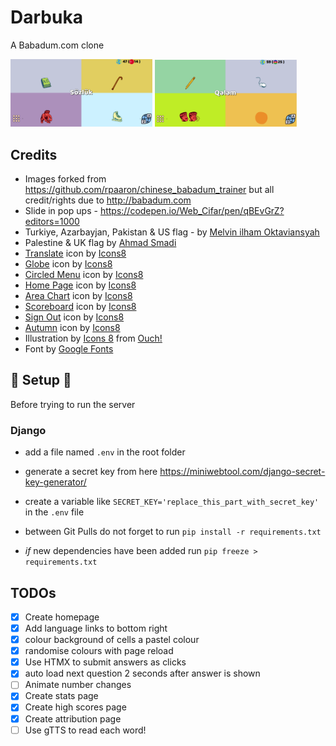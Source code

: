 # Darbuka 
A Babadum.com clone

<p>
    <img src="Example_img1.png" width="45%" />
    <img src="Example_img2.png" width="45%" />
</p>

## Credits
- Images forked from https://github.com/rpaaron/chinese_babadum_trainer but all credit/rights due to http://babadum.com
- Slide in pop ups - https://codepen.io/Web_Cifar/pen/qBEvGrZ?editors=1000
- Turkiye, Azarbayjan, Pakistan & US flag - by [Melvin ilham Oktaviansyah](https://freeicons.io/profile/8939)
- Palestine & UK flag by [Ahmad Smadi](https://freeicons.io/profile/203466?page=7)
- <a target="_blank" href="https://icons8.com/icon/HbhxNiiI7KtP/translate">Translate</a> icon by <a target="_blank" href="https://icons8.com">Icons8</a>
- <a target="_blank" href="https://icons8.com/icon/63766/globe">Globe</a> icon by <a target="_blank" href="https://icons8.com">Icons8</a>
- <a target="_blank" href="https://icons8.com/icon/103661/circled-menu">Circled Menu</a> icon by <a target="_blank" href="https://icons8.com">Icons8</a>
- <a target="_blank" href="https://icons8.com/icon/103798/home-page">Home Page</a> icon by <a target="_blank" href="https://icons8.com">Icons8</a>
- <a target="_blank" href="https://icons8.com/icon/46351/area-chart">Area Chart</a> icon by <a target="_blank" href="https://icons8.com">Icons8</a>
- <a target="_blank" href="https://icons8.com/icon/YsISDBQ47eI0/scoreboard">Scoreboard</a> icon by <a target="_blank" href="https://icons8.com">Icons8</a>
- <a target="_blank" href="https://icons8.com/icon/ScZWTm5akXlG/sign-out">Sign Out</a> icon by <a target="_blank" href="https://icons8.com">Icons8</a>
- <a target="_blank" href="https://icons8.com/icon/TIcq6nNACnhE/autumn">Autumn</a> icon by <a target="_blank" href="https://icons8.com">Icons8</a>
- Illustration by <a href="https://icons8.com/illustrations/author/zD2oqC8lLBBA">Icons 8</a> from <a href="https://icons8.com/illustrations">Ouch!</a>
- Font by  <a href="https://fonts.google.com/specimen/Baloo+Bhaijaan+2?subset=arabic&noto.script=Arab">Google Fonts</a>

## 🔧 Setup 🔧

Before trying to run the server

### Django

- add a file named `.env` in the root folder
- generate a secret key from here https://miniwebtool.com/django-secret-key-generator/
- create a variable like `SECRET_KEY='replace_this_part_with_secret_key'` in the `.env` file
- between Git Pulls do not forget to run `pip install -r requirements.txt`

- *if* new dependencies have been added run `pip freeze > requirements.txt`

## TODOs
- [x] Create homepage
- [x] Add language links to bottom right
- [x] colour background of cells a pastel colour
- [x] randomise colours with page reload
- [x] Use HTMX to submit answers as clicks
- [x] auto load next question 2 seconds after answer is shown
- [ ] Animate number changes
- [X] Create stats page
- [x] Create high scores page
- [x] Create attribution page
- [ ] Use gTTS to read each word!